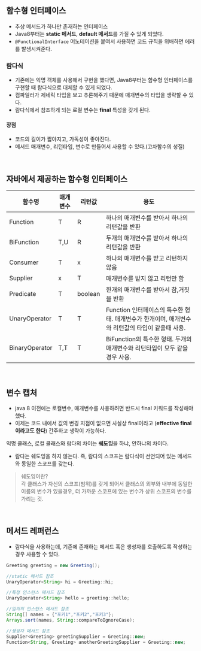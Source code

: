 ## 함수형 인터페이스
- 추상 메서드가 하나만 존재하는 인터페이스
- Java8부터는 **static 메서드**, **default 메서드**를 가질 수 있게 되었다.
- `@FunctionalInterface` 어노테이션을 붙여서 사용하면 코드 규칙을 위배하면 에러를 발생시켜준다.


### 람다식
- 기존에는 익명 객체를 사용해서 구현을 했다면, Java8부터는 함수형 인터페이스를 구현할 때 람다식으로 대체할 수 있게 되었다.
- 컴파일러가 제네릭 타입을 보고 추론해주기 때문에 매개변수의 타입을 생략할 수 있다.
- 람다식에서 참조하게 되는 로컬 변수는 **final** 특성을 갖게 된다.

#### 장점
- 코드의 길이가 짧아지고, 가독성이 좋아진다.
- 메서드 매개변수, 리턴타입, 변수로 만들어서 사용할 수 있다.(고차함수의 성질)

<br>

## 자바에서 제공하는 함수형 인터페이스

| 함수명 | 매개변수 | 리턴값 | 용도 |
|---|---|---|---|
| Function | T | R | 하나의 매개변수를 받아서 하나의 리턴값을 반환 |
| BiFunction | T,U | R | 두개의 매개변수를 받아서 하나의 리턴값을 반환 |
| Consumer | T | x | 하나의 매개변수를 받고 리턴하지 않음 |
| Supplier | x | T | 매개변수를 받지 않고 리턴만 함 |
| Predicate | T | boolean | 한개의 매개변수를 받아서 참,거짓을 반환 |
| UnaryOperator | T | T | Function 인터페이스의 특수한 형태. 매개변수가 한개이며, 매개변수와 리턴값의 타입이 같을때 사용. |
| BinaryOperator | T,T | T | BiFunction의 특수한 형태. 두개의 매개변수와 리턴타입이 모두 같을 경우 사용. |

<br>

## 변수 캡처
- java 8 이전에는 로컬변수, 매개변수를 사용하려면 반드시 final 키워드를 작성해야 했다.
- 이제는 코드 내에서 값의 변경 지점이 없으면 사실상 final이라고 (**effective final이라고도 한다**) 간주하고 생략이 가능하다.

익명 클래스, 로컬 클래스와 람다의 차이는 **쉐도잉**을 하냐, 안하냐의 차이다.
- 람다는 쉐도잉을 하지 않는다. 즉, 람다의 스코프는 람다식이 선언되어 있는 메서드와 동일한 스코프를 갖는다.

> 쉐도잉이란?  
> 각 클래스가 자신의 스코프(범위)를 갖게 되어서 클래스의 외부와 내부에 동일한 이름의 변수가 있을경우, 더 가까운 스코프에 있는 변수가 상위 스코프의 변수를 가리는 것.

<br>

## 메서드 레퍼런스
- 람다식을 사용하는데, 기존에 존재하는 메서드 혹은 생성자를 호출하도록 작성하는 경우 사용할 수 있다.

```java
Greeting greeting = new Greeting();

//static 메서드 참조
UnaryOperator<String> hi = Greeting::hi;

//특정 인스턴스 메서드 참조
UnaryOperator<String> hello = greeting::hello;

//임의의 인스턴스 메서드 참조
String[] names = {"포키1","포키2","포키3"};
Arrays.sort(names, String::compareToIgnoreCase);

//생성자 메서드 참조
Supplier<Greeting> greetingSupplier = Greeting::new;
Function<String, Greeting> anotherGreetingSupplier = Greeting::new;


```
